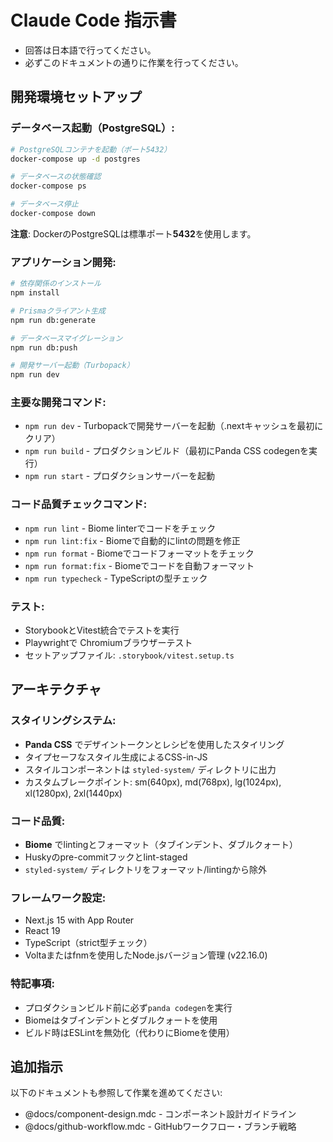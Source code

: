 # Claude Code 指示書
- 回答は日本語で行ってください。
- 必ずこのドキュメントの通りに作業を行ってください。

## 開発環境セットアップ

### データベース起動（PostgreSQL）:
```bash
# PostgreSQLコンテナを起動（ポート5432）
docker-compose up -d postgres

# データベースの状態確認
docker-compose ps

# データベース停止
docker-compose down
```

**注意**: DockerのPostgreSQLは標準ポート**5432**を使用します。

### アプリケーション開発:
```bash
# 依存関係のインストール
npm install

# Prismaクライアント生成
npm run db:generate

# データベースマイグレーション
npm run db:push

# 開発サーバー起動（Turbopack）
npm run dev
```

### 主要な開発コマンド:
- `npm run dev` - Turbopackで開発サーバーを起動（.nextキャッシュを最初にクリア）
- `npm run build` - プロダクションビルド（最初にPanda CSS codegenを実行）
- `npm run start` - プロダクションサーバーを起動

### コード品質チェックコマンド:
- `npm run lint` - Biome linterでコードをチェック
- `npm run lint:fix` - Biomeで自動的にlintの問題を修正
- `npm run format` - Biomeでコードフォーマットをチェック
- `npm run format:fix` - Biomeでコードを自動フォーマット
- `npm run typecheck` - TypeScriptの型チェック

### テスト:
- StorybookとVitest統合でテストを実行
- Playwrightで Chromiumブラウザーテスト
- セットアップファイル: `.storybook/vitest.setup.ts`

## アーキテクチャ

### スタイリングシステム:
- **Panda CSS** でデザイントークンとレシピを使用したスタイリング
- タイプセーフなスタイル生成によるCSS-in-JS
- スタイルコンポーネントは `styled-system/` ディレクトリに出力
- カスタムブレークポイント: sm(640px), md(768px), lg(1024px), xl(1280px), 2xl(1440px)

### コード品質:
- **Biome** でlintingとフォーマット（タブインデント、ダブルクォート）
- Huskyのpre-commitフックとlint-staged
- `styled-system/` ディレクトリをフォーマット/lintingから除外

### フレームワーク設定:
- Next.js 15 with App Router
- React 19
- TypeScript（strict型チェック）
- Voltaまたはfnmを使用したNode.jsバージョン管理 (v22.16.0)

### 特記事項:
- プロダクションビルド前に必ず`panda codegen`を実行
- Biomeはタブインデントとダブルクォートを使用
- ビルド時はESLintを無効化（代わりにBiomeを使用）

## 追加指示

以下のドキュメントも参照して作業を進めてください:

- @docs/component-design.mdc - コンポーネント設計ガイドライン
- @docs/github-workflow.mdc - GitHubワークフロー・ブランチ戦略
